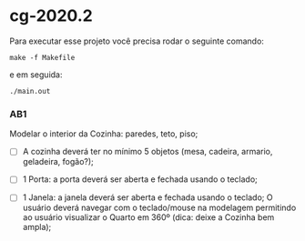 # cg-2020.2

Para executar esse projeto você precisa rodar o seguinte comando:
```
make -f Makefile
```
e em seguida:
```
./main.out
```

### AB1

Modelar o interior da Cozinha: paredes, teto, piso; 

- [ ]  A cozinha deverá ter no mínimo 5 objetos (mesa, cadeira, armario, geladeira, fogão?);
- [ ] 1 Porta: a porta deverá ser aberta e fechada usando o teclado;
- [ ] 1 Janela: a janela deverá ser aberta e fechada usando o teclado;
O usuário deverá navegar com o teclado/mouse na modelagem permitindo ao usuário visualizar o Quarto em 360º (dica: deixe a Cozinha bem ampla); 


